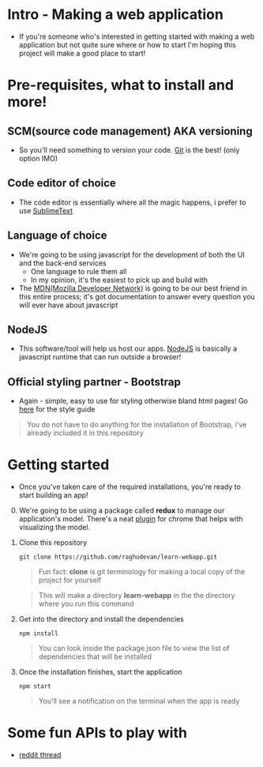 # Intro - Making a web application
* If you're someone who's interested in getting started with making a web application but not quite sure where or how to start I'm hoping this project will make a good place to start!

# Pre-requisites, what to install and more!

## SCM(source code management) AKA versioning
* So you'll need something to version your code. [Git](https://github.com/raghudevan/learn-webapp/blob/master/docs/git/installation.md) is the best! (only option IMO)


## Code editor of choice
* The code editor is essentially where all the magic happens, i prefer to use [SublimeText](https://github.com/raghudevan/learn-webapp/blob/master/docs/sublime-text/installation.md)


## Language of choice
* We're going to be using javascript for the development of both the UI and the back-end services
    - One language to rule them all
    - In my opinion, it's the easiest to pick up and build with
* The [MDN(Mozilla Developer Network)](https://developer.mozilla.org/en-US/) is going to be our best friend in this entire process; it's got documentation to answer every question you will ever have about javascript


## NodeJS
* This software/tool will help us host our apps. [NodeJS](https://github.com/raghudevan/learn-webapp/blob/master/docs/node/installation.md) is basically a javascript runtime that can run outside a browser!

## Official styling partner - Bootstrap
* Again - simple, easy to use for styling otherwise bland html pages! Go [here](http://getbootstrap.com/css) for the style guide

> You do not have to do anything for the installation of Bootstrap, i've already included it in this repository


# Getting started
* Once you've taken care of the required installations, you're ready to start building an app!

0. We're going to be using a package called **redux** to manage our application's model. There's a neat [plugin](https://chrome.google.com/webstore/detail/redux-devtools/lmhkpmbekcpmknklioeibfkpmmfibljd?hl=entire) for chrome that helps with visualizing the model.

1. Clone this repository

    ```
    git clone https://github.com/raghudevan/learn-webapp.git
    ```

    > Fun fact: **clone** is git terminology for making a local copy of the project for yourself

    > This will make a directory **learn-webapp** in the the directory where you run this command

2. Get into the directory and install the dependencies

    ```
    npm install
    ```

    > You can look inside the package.json file to view the list of dependencies that will be installed

3. Once the installation finishes, start the application

    ```
    npm start
    ```

    > You'll see a notification on the terminal when the app is ready

# Some fun APIs to play with
* [reddit thread](https://www.reddit.com/r/webdev/comments/3wrswc/what_are_some_fun_apis_to_play_with/)